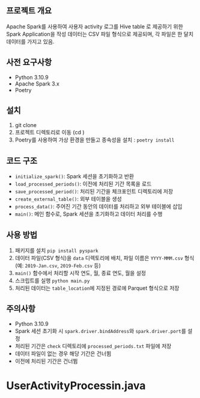 ## 프로젝트 개요
Apache Spark를 사용하여 사용자 activity 로그를 Hive table 로 제공하기 위한 Spark Application을 작성
데이터는 CSV 파일 형식으로 제공되며, 각 파일은 한 달치 데이터를 가지고 있음.

## 사전 요구사항
- Python 3.10.9
- Apache Spark 3.x
- Poetry

## 설치
1. git clone <repository-url>
2. 프로젝트 디렉토리로 이동 (cd <project-directory>)
3. Poetry를 사용하여 가상 환경을 만들고 종속성을 설치 : `poetry install`


## 코드 구조
- `initialize_spark()`: Spark 세션을 초기화하고 반환
- `load_processed_periods()`: 이전에 처리된 기간 목록을 로드
- `save_processed_period()`: 처리된 기간을 체크포인트 디렉토리에 저장
- `create_external_table()`: 외부 테이블을 생성
- `process_data()`: 주어진 기간 동안의 데이터를 처리하고 외부 테이블에 삽입
- `main()`: 메인 함수로, Spark 세션을 초기화하고 데이터 처리를 수행

## 사용 방법
1. 패키지를 설치  `pip install pyspark`
2. 데이터 파일(CSV 형식)을 `data` 디렉토리에 배치, 파일 이름은 `YYYY-MMM.csv` 형식 (예: `2019-Jan.csv`, `2019-Feb.csv` 등)
3. `main()` 함수에서 처리할 시작 연도, 월, 종료 연도, 월을 설정
4. 스크립트를 실행 `python main.py`
5. 처리된 데이터는 `table_location`에 지정된 경로에 Parquet 형식으로 저장

## 주의사항
- Python 3.10.9 
- Spark 세션 초기화 시 `spark.driver.bindAddress`와 `spark.driver.port`를 설정
- 처리된 기간은 `check` 디렉토리에 `processed_periods.txt` 파일에 저장
- 데이터 파일이 없는 경우 해당 기간은 건너뜀
- 이전에 처리된 기간은 건너뜀 

# UserActivityProcessin.java 